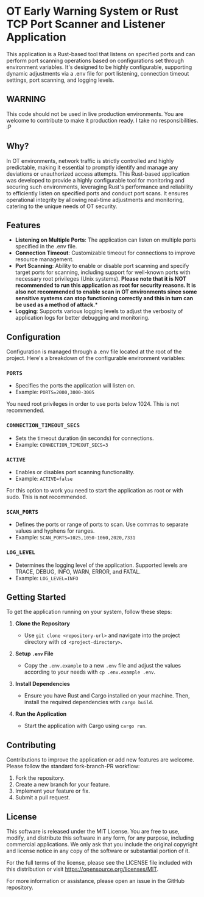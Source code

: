 OT Early Warning System or
Rust TCP Port Scanner and Listener Application
==============================================

This application is a Rust-based tool that listens on specified ports and can perform port scanning operations based on configurations set through environment variables. It's designed to be highly configurable, supporting dynamic adjustments via a .env file for port listening, connection timeout settings, port scanning, and logging levels.

WARNING
--------
This code should not be used in live production environments. You are welcome to contribute to make it production ready. I take no responsibilities. :P

Why?
--------
In OT environments, network traffic is strictly controlled and highly predictable, making it essential to promptly identify and manage any deviations or unauthorized access attempts. This Rust-based application was developed to provide a highly configurable tool for monitoring and securing such environments, leveraging Rust's performance and reliability to efficiently listen on specified ports and conduct port scans. It ensures operational integrity by allowing real-time adjustments and monitoring, catering to the unique needs of OT security.

Features
--------

-   **Listening on Multiple Ports**: The application can listen on multiple ports specified in the .env file.
-   **Connection Timeout**: Customizable timeout for connections to improve resource management.
-   **Port Scanning**: Ability to enable or disable port scanning and specify target ports for scanning, including support for well-known ports with necessary root privileges (Unix systems). **Please note that it is NOT recommended to run this application as root for security reasons. It is also not recommended to enable scan in OT environments since some sensitive systems can stop functioning correctly and this in turn can be used as a method of attack.***
-   **Logging**: Supports various logging levels to adjust the verbosity of application logs for better debugging and monitoring.

Configuration
-------------

Configuration is managed through a .env file located at the root of the project. Here's a breakdown of the configurable environment variables:

### `PORTS`

-   Specifies the ports the application will listen on.
-   Example: `PORTS=2000,3000-3005`

You need root privileges in order to use ports below 1024. This is not recommended.

### `CONNECTION_TIMEOUT_SECS`

-   Sets the timeout duration (in seconds) for connections.
-   Example: `CONNECTION_TIMEOUT_SECS=3`

### `ACTIVE`

-   Enables or disables port scanning functionality.
-   Example: `ACTIVE=false`

For this option to work you need to start the application as root or with sudo. This is not recommended.

### `SCAN_PORTS`

-   Defines the ports or range of ports to scan. Use commas to separate values and hyphens for ranges.
-   Example: `SCAN_PORTS=1025,1050-1060,2020,7331`

### `LOG_LEVEL`

-   Determines the logging level of the application. Supported levels are TRACE, DEBUG, INFO, WARN, ERROR, and FATAL.
-   Example: `LOG_LEVEL=INFO`

Getting Started
---------------

To get the application running on your system, follow these steps:

1.  **Clone the Repository**

    -   Use `git clone <repository-url>` and navigate into the project directory with `cd <project-directory>`.
2.  **Setup `.env` File**

    -   Copy the `.env.example` to a new `.env` file and adjust the values according to your needs with `cp .env.example .env`.
3.  **Install Dependencies**

    -   Ensure you have Rust and Cargo installed on your machine. Then, install the required dependencies with `cargo build`.
4.  **Run the Application**

    -   Start the application with Cargo using `cargo run`.

Contributing
------------

Contributions to improve the application or add new features are welcome. Please follow the standard fork-branch-PR workflow:

1.  Fork the repository.
2.  Create a new branch for your feature.
3.  Implement your feature or fix.
4.  Submit a pull request.

License
-------

This software is released under the MIT License. You are free to use, modify, and distribute this software in any form, for any purpose, including commercial applications. We only ask that you include the original copyright and license notice in any copy of the software or substantial portion of it.

For the full terms of the license, please see the LICENSE file included with this distribution or visit https://opensource.org/licenses/MIT.

For more information or assistance, please open an issue in the GitHub repository.

